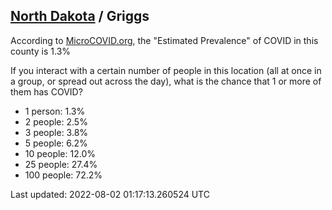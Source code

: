 
## [North Dakota](/united-states/north-dakota) / Griggs

According to [MicroCOVID.org](http://microcovid.org),
the "Estimated Prevalence" of COVID in this county is 1.3%

If you interact with a certain number of people in this location
(all at once in a group, or spread out across the day), what is the chance that
1 or more of them has COVID?

- 1 person: 1.3%
- 2 people: 2.5%
- 3 people: 3.8%
- 5 people: 6.2%
- 10 people: 12.0%
- 25 people: 27.4%
- 100 people: 72.2%

Last updated: 2022-08-02 01:17:13.260524 UTC

